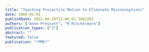 ```yaml
---
title: "Teaching Projectile Motion to Eliminate Misconceptions"
date: 2005-01-01
publishDate: 2021-08-20T12:06:01.360226Z
authors: ["Anne Prescott", "M Mitchelmore"]
publication_types: ["2"]
abstract: ""
featured: false
publication: "*PME*"
---
```


